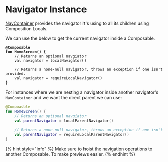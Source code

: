 # Navigator Instance

[NavContainer](../containers.md) provides the navigator it's using to all its children using Composition Locals.

We can use the below to get the current navigator inside a Composable.

<pre class="language-kotlin"><code class="lang-kotlin"><strong>@Composable
</strong><strong>fun HomeScreen() { 
</strong>    // Returns an optional navgiator
    val navigator = localNavigator() 

    // Returns a none-null navigator, throws an exception if one isn't provided.
    val navigator = requireLocalNavigator()
<strong>}
</strong></code></pre>

For instances where we are nesting a navigator inside another navigator's `NavContainer` and we want the direct parent we can use:

```kotlin
@Compoasble
fun HomeScreen() {
    // Returns an optional navgiator
    val parentNavigator = localParentNavigator()
    
    // Returns a none-null navigator, throws an exception if one isn't provided.
    val parentNavigator = requireLocalParentNavigator()
}
```

{% hint style="info" %}
Make sure to hoist the navigation operations to another Composable. To make previews easier.
{% endhint %}
